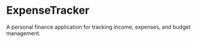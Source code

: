 # ExpenseTracker
 A personal finance application for tracking income, expenses, and budget management.
